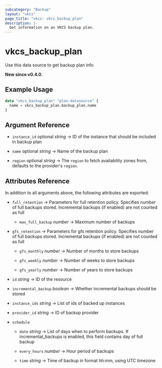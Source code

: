```yaml
---
subcategory: "Backup"
layout: "vkcs"
page_title: "vkcs: vkcs_backup_plan"
description: |-
  Get information on an VKCS backup plan.
---
```


# vkcs_backup_plan

Use this data source to get backup plan info

**New since v0.4.0**.

## Example Usage

```terraform
data "vkcs_backup_plan" "plan-datasource" {
  name = vkcs_backup_plan.backup_plan.name
}
```

## Argument Reference
- `instance_id` optional *string* &rarr;  ID of the instance that should be included in backup plan

- `name` optional *string* &rarr;  Name of the backup plan

- `region` optional *string* &rarr;  The `region` to fetch availability zones from, defaults to the provider's `region`.


## Attributes Reference
In addition to all arguments above, the following attributes are exported:
- `full_retention`  &rarr;  Parameters for full retention policy. Specifies number of full backups stored. Incremental backups (if enabled) are not counted as full
  - `max_full_backup` *number* &rarr;  Maximum number of backups


- `gfs_retention`  &rarr;  Parameters for gfs retention policy. Specifies number of full backups stored. Incremental backups (if enabled) are not counted as full
  - `gfs_monthly` *number* &rarr;  Number of months to store backups

  - `gfs_weekly` *number* &rarr;  Number of weeks to store backups

  - `gfs_yearly` *number* &rarr;  Number of years to store backups


- `id` *string* &rarr;  ID of the resource

- `incremental_backup` *boolean* &rarr;  Whether incremental backups should be stored

- `instance_ids` *string* &rarr;  List of ids of backed up instances

- `provider_id` *string* &rarr;  ID of backup provider

- `schedule` 
  - `date` *string* &rarr;  List of days when to perform backups. If incremental_backups is enabled, this field contains day of full backup

  - `every_hours` *number* &rarr;  Hour period of backups

  - `time` *string* &rarr;  Time of backup in format hh:mm, using UTC timezone



